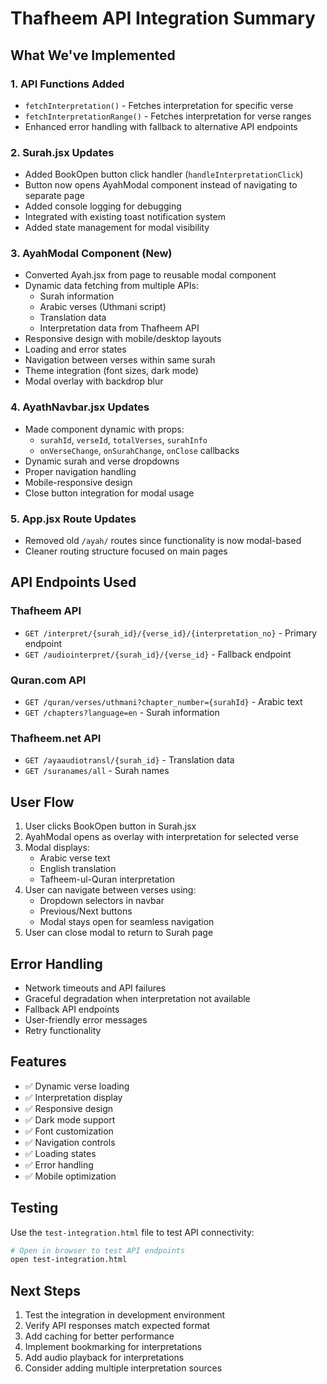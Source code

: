 # Thafheem API Integration Summary

## What We've Implemented

### 1. API Functions Added
- `fetchInterpretation()` - Fetches interpretation for specific verse
- `fetchInterpretationRange()` - Fetches interpretation for verse ranges
- Enhanced error handling with fallback to alternative API endpoints

### 2. Surah.jsx Updates
- Added BookOpen button click handler (`handleInterpretationClick`)
- Button now opens AyahModal component instead of navigating to separate page
- Added console logging for debugging
- Integrated with existing toast notification system
- Added state management for modal visibility

### 3. AyahModal Component (New)
- Converted Ayah.jsx from page to reusable modal component
- Dynamic data fetching from multiple APIs:
  - Surah information
  - Arabic verses (Uthmani script)
  - Translation data
  - Interpretation data from Thafheem API
- Responsive design with mobile/desktop layouts
- Loading and error states
- Navigation between verses within same surah
- Theme integration (font sizes, dark mode)
- Modal overlay with backdrop blur

### 4. AyathNavbar.jsx Updates
- Made component dynamic with props:
  - `surahId`, `verseId`, `totalVerses`, `surahInfo`
  - `onVerseChange`, `onSurahChange`, `onClose` callbacks
- Dynamic surah and verse dropdowns
- Proper navigation handling
- Mobile-responsive design
- Close button integration for modal usage

### 5. App.jsx Route Updates
- Removed old `/ayah/` routes since functionality is now modal-based
- Cleaner routing structure focused on main pages

## API Endpoints Used

### Thafheem API
- `GET /interpret/{surah_id}/{verse_id}/{interpretation_no}` - Primary endpoint
- `GET /audiointerpret/{surah_id}/{verse_id}` - Fallback endpoint

### Quran.com API
- `GET /quran/verses/uthmani?chapter_number={surahId}` - Arabic text
- `GET /chapters?language=en` - Surah information

### Thafheem.net API
- `GET /ayaaudiotransl/{surah_id}` - Translation data
- `GET /suranames/all` - Surah names

## User Flow

1. User clicks BookOpen button in Surah.jsx
2. AyahModal opens as overlay with interpretation for selected verse
3. Modal displays:
   - Arabic verse text
   - English translation
   - Tafheem-ul-Quran interpretation
4. User can navigate between verses using:
   - Dropdown selectors in navbar
   - Previous/Next buttons
   - Modal stays open for seamless navigation
5. User can close modal to return to Surah page

## Error Handling

- Network timeouts and API failures
- Graceful degradation when interpretation not available
- Fallback API endpoints
- User-friendly error messages
- Retry functionality

## Features

- ✅ Dynamic verse loading
- ✅ Interpretation display
- ✅ Responsive design
- ✅ Dark mode support
- ✅ Font customization
- ✅ Navigation controls
- ✅ Loading states
- ✅ Error handling
- ✅ Mobile optimization

## Testing

Use the `test-integration.html` file to test API connectivity:
```bash
# Open in browser to test API endpoints
open test-integration.html
```

## Next Steps

1. Test the integration in development environment
2. Verify API responses match expected format
3. Add caching for better performance
4. Implement bookmarking for interpretations
5. Add audio playback for interpretations
6. Consider adding multiple interpretation sources